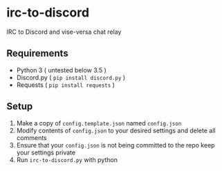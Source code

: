 # irc-to-discord
IRC to Discord and vise-versa chat relay

## Requirements

- Python 3 ( untested below 3.5 )
- Discord.py ( `pip install discord.py` )
- Requests ( `pip install requests` )

## Setup

1. Make a copy of `config.template.json` named `config.json`
2. Modify contents of `config.json` to your desired settings and delete all comments
3. Ensure that your `config.json` is not being committed to the repo keep your settings private
4. Run `irc-to-discord.py` with python
